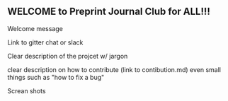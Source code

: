 ## WELCOME to Preprint Journal Club for ALL!!!
 

Welcome message

Link to gitter chat or slack

Clear description of the projcet w/ jargon

clear description on how to contribute (link to contibution.md) even small things such as "how to fix a bug" 

Screan shots 

